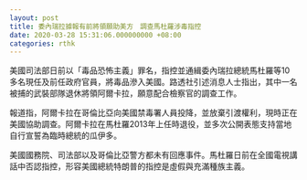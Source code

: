 ```yaml
---
layout: post
title: 委內瑞拉據報有前將領願助美方　調查馬杜羅涉毒指控
date: 2020-03-28 15:31:06.000000000 +08:00
categories: rthk
---
```


美國司法部日前以「毒品恐怖主義」罪名，指控並通緝委內瑞拉總統馬杜羅等10多名現任及前任政府官員，將毒品滲入美國。路透社引述消息人士指出，其中一名被捕的武裝部隊退休將領阿爾卡拉，願意配合檢察官的調查工作。

報道指，阿爾卡拉在哥倫比亞向美國禁毒署人員投降，並放棄引渡權利，現時正在美國協助調查。阿爾卡拉在馬杜羅2013年上任時退役，並多次公開表態支持當地自行宣誓為臨時總統的瓜伊多。

美國國務院、司法部以及哥倫比亞警方都未有回應事件。馬杜羅日前在全國電視講話中否認指控，形容美國總統特朗普的指控是虛假與充滿種族主義。
